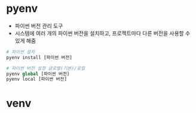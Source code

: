 
# pyenv
- 파이썬 버전 관리 도구
- 시스템에 여러 개의 파이썬 버전을 설치하고, 프로젝트마다 다른 버전을 사용할 수 있게 해줌
```py
# 파이썬 설치
pyenv install [파이썬 버전]

# 파이썬 버전 설정 글로벌(기본)/로컬
pyenv global [파이썬 버전]
pyenv local [파이썬 버전]
```


# venv
